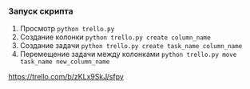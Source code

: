 ### Запуск скрипта

1. Просмотр ```python trello.py ```
2. Создание колонки ```python trello.py create column_name```
3. Создание задачи ```python trello.py create task_name column_name```
4. Перемещение задачи между колонками  ```python trello.py move task_name new_column_name```

https://trello.com/b/zKLx9SkJ/sfpy
